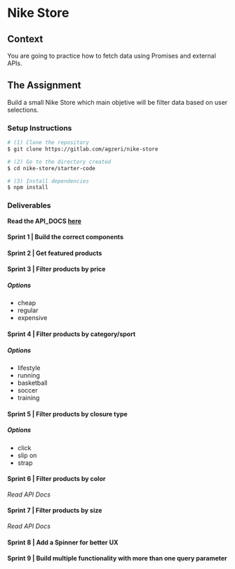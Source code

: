 # Nike Store

## Context

You are going to practice how to fetch data using Promises and external APIs.

## The Assignment

Build a small Nike Store which main objetive will be filter data based on user selections.

### Setup Instructions

```sh
# (1) Clone the repository
$ git clone https://gitlab.com/agzeri/nike-store

# (2) Go to the directory created
$ cd nike-store/starter-code

# (3) Install dependencies
$ npm install
```

### Deliverables

**Read the API_DOCS [here](API_DOCS.md)**

#### Sprint 1 | Build the correct components

#### Sprint 2 | Get featured products

#### Sprint 3 | Filter products by price

##### Options

+ cheap
+ regular
+ expensive

#### Sprint 4 | Filter products by category/sport

##### Options

+ lifestyle
+ running
+ basketball
+ soccer
+ training

#### Sprint 5 | Filter products by closure type

##### Options

+ click
+ slip on
+ strap

#### Sprint 6 | Filter products by color

*Read API Docs*

#### Sprint 7 | Filter products by size

*Read API Docs*

#### Sprint 8 | Add a Spinner for better UX

#### Sprint 9 | Build multiple functionality with more than one query parameter
